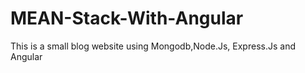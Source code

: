 # MEAN-Stack-With-Angular
This is a small blog website using Mongodb,Node.Js, Express.Js and Angular
